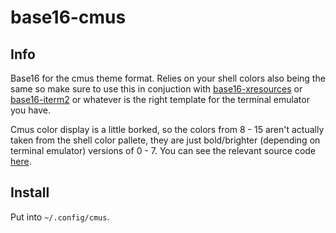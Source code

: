 # base16-cmus

## Info

Base16 for the cmus theme format. Relies on your shell colors also being the same so
make sure to use this in conjuction with [base16-xresources] or [base16-iterm2] or
whatever is the right template for the terminal emulator you have.

[base16-xresources]: https://github.com/chriskempson/base16-xresources
[base16-iterm2]: https://github.com/martinlindhe/base16-iterm2

Cmus color display is a little borked, so the colors from 8 - 15 aren't actually taken
from the shell color pallete, they are just bold/brighter (depending on terminal
emulator) versions of 0 - 7. You can see the relevant source code [here].

[here]: https://github.com/cmus/cmus/blob/d1290d50f9f7585c43b9e1326c0d6d1e0b4583f6/ui_curses.c#L1780

## Install

Put into `~/.config/cmus`.
